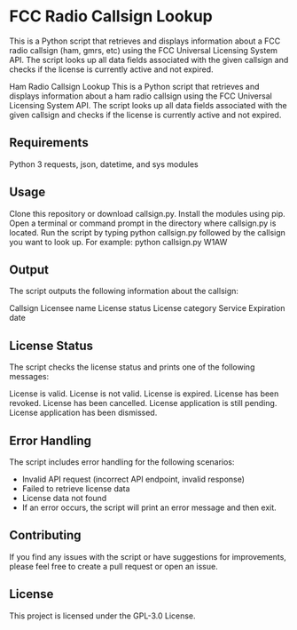 # FCC Radio Callsign Lookup
This is a Python script that retrieves and displays information about a FCC radio callsign (ham, gmrs, etc) using the FCC Universal Licensing System API. The script looks up all data fields associated with the given callsign and checks if the license is currently active and not expired.

Ham Radio Callsign Lookup
This is a Python script that retrieves and displays information about a ham radio callsign using the FCC Universal Licensing System API. The script looks up all data fields associated with the given callsign and checks if the license is currently active and not expired.

## Requirements
Python 3
requests, json, datetime, and sys modules 

## Usage
Clone this repository or download callsign.py.
Install the modules using pip.
Open a terminal or command prompt in the directory where callsign.py is located.
Run the script by typing python callsign.py followed by the callsign you want to look up.
For example: python callsign.py W1AW

## Output
The script outputs the following information about the callsign:

Callsign
Licensee name
License status
License category
Service
Expiration date

## License Status
The script checks the license status and prints one of the following messages:

License is valid.
License is not valid.
License is expired.
License has been revoked.
License has been cancelled.
License application is still pending.
License application has been dismissed.

## Error Handling
The script includes error handling for the following scenarios:

* Invalid API request (incorrect API endpoint, invalid response)
* Failed to retrieve license data
* License data not found
* If an error occurs, the script will print an error message and then exit.

## Contributing
If you find any issues with the script or have suggestions for improvements, please feel free to create a pull request or open an issue.

## License
This project is licensed under the GPL-3.0 License.

